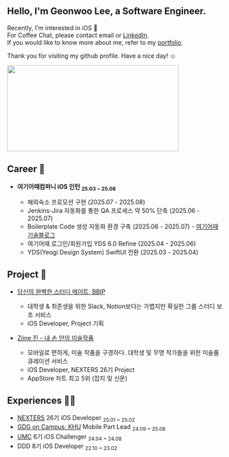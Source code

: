 ## Hello, I'm Geonwoo Lee, a Software Engineer.

Recently, I'm interested in iOS   
For Coffee Chat, please contact email or [LinkedIn](https://www.linkedin.com/in/2dubu).  
If you would like to know more about me, refer to my [portfolio](https://2dubu.notion.site/).  

Thank you for visiting my github profile. Have a nice day! ☺️

<a href="https://github.com/devxb/gitanimals">
<img
  src="https://render.gitanimals.org/farms/2dubu"
  width="400"
  height="200"
/>
</a>

## Career  🧳
- **여기어때컴퍼니 iOS 인턴  <sub> 25.03 ~ 25.08</sub>**

  - 해외숙소 프로모션 구현 (2025.07 - 2025.08)
  - Jenkins-Jira 자동화를 통한 QA 프로세스 약 50% 단축 (2025.06 - 2025.07)
  - Boilerplate Code 생성 자동화 환경 구축 (2025.06 - 2025.07) - [여기어때 기술블로그](https://techblog.gccompany.co.kr/%ED%95%9C-%EC%A4%84%EB%A1%9C-%EB%81%9D%EB%82%B4%EB%8A%94-ios-%ED%99%94%EB%A9%B4-%EC%83%9D%EC%84%B1-scaffold-makefile-fa1f7e75aef2)
  - 여기어때 로그인/회원가입 YDS 6.0 Refine (2025.04 - 2025.06)
  - YDS(Yeogi Design System) SwiftUI 전환 (2025.03 - 2025.04)

## Project  🐥
- [당신의 완벽한 스터디 메이트, BBIP](https://apps.apple.com/kr/app/bbip/id6670203690)  
  - 대학생 & 취준생을 위한 Slack, Notion보다는 가볍지만 확실한 그룹 스터디 보조 서비스
  - iOS Developer, Project 기획

- [Ziine 진 - 내 손 안의 미술작품](https://apps.apple.com/kr/app/ziine-%EC%A7%84-%EB%82%B4-%EC%86%90-%EC%95%88%EC%9D%98-%EB%AF%B8%EC%88%A0-%EC%9E%91%ED%92%88/id6742029319)
  - 모바일로 편하게, 미술 작품을 구경하다. 대학생 및 무명 작가들을 위한 미술품 큐레이션 서비스
  - iOS Developer, NEXTERS 26기 Project
  - AppStore 차트 최고 5위 (잡지 및 신문)

## Experiences  🏃🏻
- [NEXTERS](https://nexters.co.kr/) 26기 iOS Developer <sub>25.01 ~ 25.02</sub>
- [GDG on Campus: KHU](https://gdg.community.dev/gdg-on-campus-kyunghee-university-yongin-south-korea/) Mobile Part Lead <sub> 24.09 ~ 25.08</sub>
- [UMC](https://umc.makeus.in/) 6기 iOS Challenger <sub> 24.04 ~ 24.08</sub>
- DDD 8기 iOS Developer <sub> 22.10 ~ 23.02</sub>

<!--
## Awards  🏆
- SW중심대학 디지털 경진대회 정보통신기획평가원장상(최우수상) <sub>25.08</sub>
- SW중심대학 연합 SW Festival 장려상 <sub>24.11</sub>
- KHU 제3회 예술적인 소프트웨어 기업특별상 <sub>24.10</sub>
- 6th UMC Demo Day 최우수상 <sub>24.08</sub>
- 제8회 HighThon 대상 <sub>23.01</sub>
- 제22회 STAC APPJAM 우수상 <sub>22.12</sub>
- 제21회 STAC APPJAM 최우수상 <sub>22.08</sub>
-->
